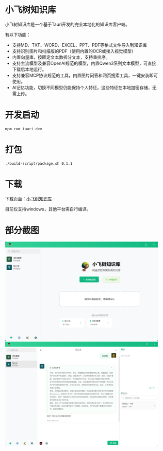 # 小飞树知识库

小飞树知识库是一个基于Tauri开发的完全本地化的知识库客户端。

有以下功能：

- 支持MD、TXT、WORD、EXCEL、PPT、PDF等格式文件导入到知识库
- 支持识别图片和扫描版的PDF（使用内置的OCR或接入视觉模型）
- 内置向量库，按固定文本数拆分文本，支持重排序。
- 支持主流模型及兼容OpenAI规范的模型，内置Qwen3系列文本模型，可直接下载后本地运行。
- 支持兼容MCP协议规范的工具，内置图片问答和网页搜索工具，一键安装即可使用。
- AI记忆功能，切换不同模型仍能保持个人特征。这些特征在本地加密存储，无需上传。

# 开发启动

```shell
npm run tauri dev
```

# 打包

```shell
./build-script/package.sh 0.1.1
```

# 下载

下载页面：[小飞树知识库](https://xfs.coderbox.cn)

目前仅支持windows，其他平台需自行编译。


# 部分截图

![](images/3.png)
![](images/2.png)
